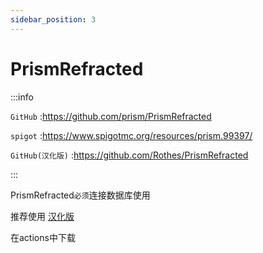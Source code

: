 ```yaml
---
sidebar_position: 3
---
```


# PrismRefracted

:::info

`GitHub` :https://github.com/prism/PrismRefracted

`spigot` :https://www.spigotmc.org/resources/prism.99397/

`GitHub(汉化版)` :https://github.com/Rothes/PrismRefracted

:::

PrismRefracted`必须`连接数据库使用

推荐使用 [汉化版](https://github.com/Rothes/PrismRefracted)

在actions中下载